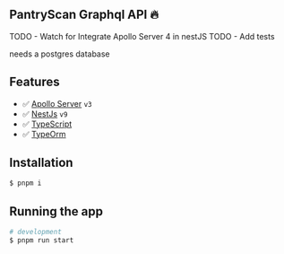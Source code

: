 ## PantryScan Graphql API 🔥

TODO - Watch for Integrate Apollo Server 4 in nestJS
TODO - Add tests

needs a postgres database

## Features

- ✅ [Apollo Server](https://www.apollographql.com/docs/apollo-server/v3/) `v3`
- ✅ [NestJs](https://nestjs.com/) `v9`
- ✅ [TypeScript](https://www.typescriptlang.org/)
- ✅ [TypeOrm](https://typeorm.io/)

## Installation

```bash
$ pnpm i
```

## Running the app

```bash
# development
$ pnpm run start
```
